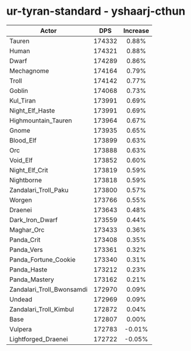 # ur-tyran-standard - yshaarj-cthun
| Actor | DPS | Increase |
|---|:---:|:---:|
|Tauren|174332|0.88%|
|Human|174321|0.88%|
|Dwarf|174289|0.86%|
|Mechagnome|174164|0.79%|
|Troll|174142|0.77%|
|Goblin|174068|0.73%|
|Kul_Tiran|173991|0.69%|
|Night_Elf_Haste|173991|0.69%|
|Highmountain_Tauren|173964|0.67%|
|Gnome|173935|0.65%|
|Blood_Elf|173899|0.63%|
|Orc|173888|0.63%|
|Void_Elf|173852|0.60%|
|Night_Elf_Crit|173819|0.59%|
|Nightborne|173818|0.59%|
|Zandalari_Troll_Paku|173800|0.57%|
|Worgen|173766|0.55%|
|Draenei|173643|0.48%|
|Dark_Iron_Dwarf|173559|0.44%|
|Maghar_Orc|173433|0.36%|
|Panda_Crit|173408|0.35%|
|Panda_Vers|173361|0.32%|
|Panda_Fortune_Cookie|173340|0.31%|
|Panda_Haste|173212|0.23%|
|Panda_Mastery|173162|0.21%|
|Zandalari_Troll_Bwonsamdi|172970|0.09%|
|Undead|172969|0.09%|
|Zandalari_Troll_Kimbul|172872|0.04%|
|Base|172807|0.00%|
|Vulpera|172783|-0.01%|
|Lightforged_Draenei|172722|-0.05%|
